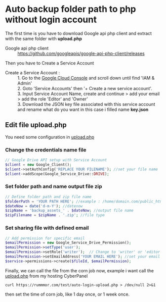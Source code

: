 # Auto backup folder path to php without login account
The first time is you have to download Google api php client and extract with the same folder with <b>upload.php</b>

<dl>
  <dt>Google api php client</dt><dd><a href="https://github.com/googleapis/google-api-php-client/releases">https://github.com/googleapis/google-api-php-client/releases</a>
</dl>

Then you have to Create a Service Account

<dl>
  <dt>Create a Service Account : </dt>
  <dd>1. Go to the <a href='https://console.cloud.google.com/'>Google Cloud Console</a> and scroll down until find 'IAM & Admin'
  <dd>2. Goto 'Service Accounts' then '+ Create a new service account'.
  <dd>3. Input Service Account Name, create and continue > add your email > add the role 'Editor' and 'Owner'
  <dd>3. Download the JSON key file associated with this service account and rename what do you want in this case i filled name <b>key.json</b>
</dl>

## Edit file upload.php

You need some configuration in [upload.php](https://github.com/Agellls/auto_backup_folder_path_php_without_login_account/blob/master/upload.php)

### Change the credentials name file

```php
// Google Drive API setup with Service Account
$client = new Google_Client();
$client->setAuthConfig('REPLACE YOUR FILENAME'); //set your file name
$client->addScope(Google_Service_Drive::DRIVE);
```

### Set folder path and name output file zip

```php
// Define folder path and zip file name
$folderPath = 'YOUR PATH HERE'; //example : /home/domain.com/public_html/test/assets
$dateNow = date('d-m-Y'); //datenow
$zipName = 'backup_assets_' . $dateNow; //output file name
$zipFilename = $zipName . '.zip'; //file type
```

### Set sharing file with defined email

```php
// Add permission for specific email
$emailPermission = new Google_Service_Drive_Permission();
$emailPermission->setType('user');
$emailPermission->setRole('writer');  // Change to 'writer' or 'editor'
$emailPermission->setEmailAddress('YOUR EMAIL HERE'); //set your email
$service->permissions->create($fileId, $emailPermission);
```

Finally, we can call the file from the corn job now, example i want call the [upload.php](https://github.com/Agellls/auto_backup_folder_path_php_without_login_account/blob/master/upload.php) from my hosting CyberPanel

```
curl https://rummmor.com/test/auto-login-upload.php > /dev/null 2>&1
```

then set the time of corn job, like 1 day once, or 1 week once.
